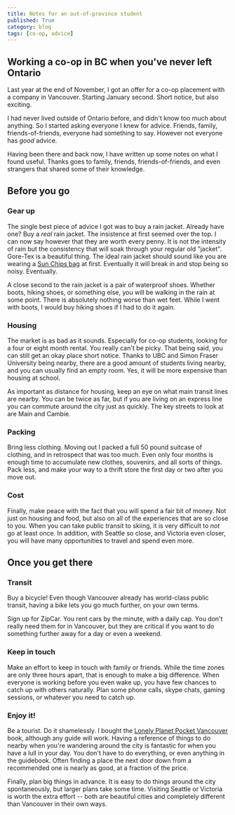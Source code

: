 ```yaml
---
title: Notes for an out-of-province student
published: True
category: blog
tags: [co-op, advice]
---
```


## Working a co-op in BC when you've never left Ontario

Last year at the end of November, I got an offer for a co-op placement with a
company in Vancouver. Starting January second. Short notice, but also exciting.

I had never lived outside of Ontario before, and didn't know too much about
anything. So I started asking everyone I knew for advice. Friends, family,
friends-of-friends, everyone had something to say. However not everyone has
_good_ advice.

Having been there and back now, I have written up some notes on what I found
useful. Thanks goes to family, friends, friends-of-friends, and even strangers
that shared some of their knowledge.


## Before you go
### Gear up

The single best piece of advice I got was to buy a rain jacket. Already have
one? Buy a _real_ rain jacket. The insistence at first seemed over the top. I
can now say however that they are worth every penny. It is not the intensity of
rain but the consistency that will soak through your regular old "jacket".
Gore-Tex is a beautiful thing. The ideal rain jacket should sound like you are
wearing a
[Sun Chips bag](https://en.wikipedia.org/wiki/Sun_Chips#Noise_complaints) at
first. Eventually it will break in and stop being so noisy. Eventually.

A close second to the rain jacket is a pair of waterproof shoes. Whether boots,
hiking shoes, or something else, you will be walking in the rain at some point.
There is absolutely nothing worse than wet feet. While I went with boots, I
would buy hiking shoes if I had to do it again.


### Housing

The market is as bad as it sounds. Especially for co-op students, looking for a
four or eight month rental. You really can't be picky. That being said, you can
still get an okay place short notice. Thanks to UBC and Simon Fraser University
being nearby, there are a good amount of students living nearby, and you can
usually find an empty room. Yes, it will be more expensive than housing at
school.

As important as distance for housing, keep an eye on what main transit lines
are nearby. You can be twice as far, but if you are living on an express line
you can commute around the city just as quickly. The key streets to look at are
Main and Cambie.


### Packing

Bring less clothing. Moving out I packed a full 50 pound suitcase of clothing,
and in retrospect that was too much. Even only four months is enough time to
accumulate new clothes, souvenirs, and all sorts of things. Pack less, and make
your way to a thrift store the first day or two after you move out.


### Cost

Finally, make peace with the fact that you will spend a fair bit of money. Not
just on housing and food, but also on all of the experiences that are so close
to you. When you can take public transit to skiing, it is very difficult to
_not_ go at least once. In addition, with Seattle so close, and Victoria even
closer, you will have many opportunities to travel and spend even more.


## Once you get there
### Transit

Buy a bicycle! Even though Vancouver already has world-class public transit,
having a bike lets you go much further, on your own terms.

Sign up for ZipCar. You rent cars by the minute, with a daily cap. You
don't really need them for in Vancouver, but they are critical if you want to
do something further away for a day or even a weekend.


### Keep in touch

Make an effort to keep in touch with family or friends. While the time zones
are only three hours apart, that is enough to make a big difference. When
everyone is working before you even wake up, you have few chances to catch up
with others naturally. Plan some phone calls, skype chats, gaming sessions, or
whatever you need to catch up.


### Enjoy it!

Be a tourist. Do it shamelessly. I bought the
[Lonely Planet Pocket Vancouver](https://shop.lonelyplanet.com/products/pocket-vancouver-2)
book, although any guide will work. Having a reference of things to do nearby
when you're wandering around the city is fantastic for when you have a lull in
your day. You don't have to do everything, or even anything in the guidebook.
Often finding a place the next door down from a recommended one is nearly as
good, at a fraction of the price.

Finally, plan big things in advance. It is easy to do things around the city
spontaneously, but larger plans take some time. Visiting Seattle or
Victoria is worth the extra effort -- both are beautiful cities and completely
different than Vancouver in their own ways.

